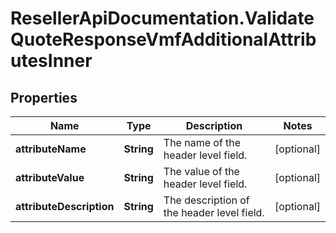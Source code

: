 # ResellerApiDocumentation.ValidateQuoteResponseVmfAdditionalAttributesInner

## Properties

Name | Type | Description | Notes
------------ | ------------- | ------------- | -------------
**attributeName** | **String** | The name of the header level field. | [optional] 
**attributeValue** | **String** | The value of the header level field. | [optional] 
**attributeDescription** | **String** | The description of the header level field. | [optional] 



